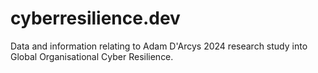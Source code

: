 # cyberresilience.dev
Data and information relating to Adam D'Arcys 2024 research study into Global Organisational Cyber Resilience.
